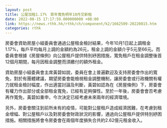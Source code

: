 ```yaml
---
layout: post
title: 公屋加租1.17%　首年寬免明年10月交新租
date: 2022-08-15 17:17:59.000000000 +08:00
link: https://news.rthk.hk/rthk/ch/component/k2/1662509-20220815.htm
categories: rthk
---
```


房委會資助房屋小組委員會通過公屋租金檢討結果，今年10月1日起上調租金1.17%，每戶平均每月上調的金額約為26元，租金上調的金額介乎5元至66元。而委員會根據《房屋條例》向公屋租戶提供特別紓困措施，寬免租戶在租金調整後首12個月期間，每月因租金調整而須繳付的額外租金。

資助房屋小組委員會主席黃碧如說，委員在會上普遍歡迎及支持房委會作出的寬免，對於有團體建議，期望房委會能檢視租金調整機制，讓房委會或行政機關有權力就租金檢討幅度，作出適當討論及判斷，黃碧如認為在《房屋條例》下，房委會有權力作出部分或全部租金寬免，已經有足夠彈性。至於一年後，房委會會否考慮再作寬免，黃碧如重申，今次決定已經考慮未來兩年的經濟環境。

另外，房委會關注到前所未有的疫情，可能對公屋租戶造成經濟困難，在考慮到租金增幅、對公屋租戶以及對房委會財政狀況的影響，通過向公屋租戶提供特別紓困措施。相關措施將會令房委會在兩個年度損失合共約2.62億元租金收入。
